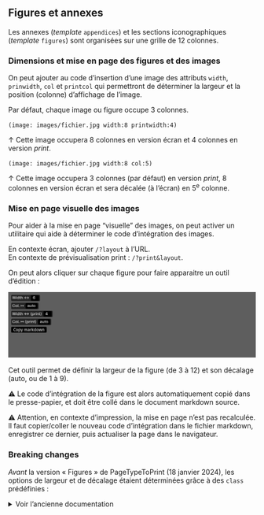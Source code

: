 

## Figures et annexes

Les annexes (_template_ `appendices`) et les sections iconographiques (_template_ `figures`) sont organisées sur une grille de 12 colonnes.

### Dimensions et mise en page des figures et des images 

On peut ajouter au code d’insertion d’une image des attributs `width`, `prinwidth`, `col` et `printcol` qui permettront de déterminer la largeur et la position (colonne) d’affichage de l’image.

Par défaut, chaque image ou figure occupe 3 colonnes.

```pttp
(image: images/fichier.jpg width:8 printwidth:4)
```
↑ Cette image occupera 8 colonnes en version écran et 4 colonnes en version _print_.

```pttp
(image: images/fichier.jpg width:8 col:5)
```
↑ Cette image occupera 3 colonnes (par défaut) en version _print_, 8 colonnes en version écran et sera décalée (à l’écran) en 5<sup>e</sup> colonne.



### Mise en page visuelle des images

Pour aider à la mise en page “visuelle” des images, on peut activer un utilitaire qui aide à déterminer le code d’intégration des images.

En contexte écran, ajouter `/?layout` à l’URL.   
En contexte de prévisualisation print : `/?print&layout`.   

On peut alors cliquer sur chaque figure pour faire apparaitre un outil d’édition :

![image layout helper](images/layout-helper.png)

Cet outil permet de définir la largeur de la figure (de 3 à 12) et son décalage (auto, ou de 1 à 9). 

⚠️ Le code d’intégration de la figure est alors automatiquement copié dans le presse-papier, et doit être collé dans le document markdown source. 

⚠️ Attention, en contexte d’impression, la mise en page n’est pas recalculée. Il faut copier/coller le nouveau code d’intégration dans le fichier markdown, enregistrer ce dernier, puis actualiser la page dans le navigateur.

### Breaking changes

_Avant_ la version « Figures » de PageTypeToPrint (18 janvier 2024), les options de largeur et de décalage étaient déterminées grâce à des `class` prédéfinies :

<details markdown="1">
  <summary>Voir l’ancienne documentation</summary>

<li> <code>offset0</code> : pas de décalage (valeur par défaut)
<li> <code>offset2</code> décale l’image en colonne 3
<li> <code>offset4</code> décale l’image en colonne 5
<li> <code>offset6</code> décale l’image en colonne 7
<li> <code>offset8</code> décale l’image en colonne 9
<li> <code>quarter</code> dimensionne l’image sur 3 colonnes (un quart de la largeur — valeur par défaut)
<li> <code>third</code> dimensionne l’image sur 4 colonnes (un tiers de la largeur)
<li> <code>half</code> dimensionne l’image sur 6 colonnes (la moitié de la largeur)
<li> <code>twothird</code> dimensionne l’image sur 8 colonnes (deux tiers de la largeur)
<li> <code>threequarter</code> dimensionne l’image sur 9 colonnes (trois quarts de la largeur)
<li> <code>full</code> dimensionne l’image sur 12 colonnes (toute la largeur)

Par exemple :
```pttp
(figure: url/de_limage.jpg class: notwhite offset6 half) 
```

</details>